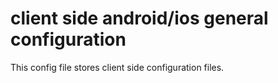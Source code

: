 # client side android/ios general configuration

This config file stores client side configuration files.
